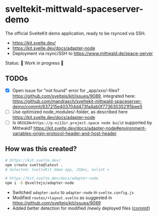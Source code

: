 # sveltekit-mittwald-spaceserver-demo

The official SvelteKit demo application, ready to be rsynced via SSH. 

- https://kit.svelte.dev/
- https://kit.svelte.dev/docs/adapter-node
- Deployment via rsync/SSH to https://www.mittwald.de/space-server

Status: 🚧 Work in progress 🚧

## TODOs

- [x] Open issue for "not found" error for _app/xxx/-files? https://github.com/sveltejs/kit/issues/9089, integrated here: https://github.com/mandrasch/sveltekit-mittwald-spaceserver-demo/commit/637215e403704d473fa4ab0f7736303521f5bee5
- [ ] Use optimized node_modules/-folder, as described here https://kit.svelte.dev/docs/adapter-node
- [ ] Is `ORIGIN=https://p-ni13ir.project.space node build` supported by Mittwald? https://kit.svelte.dev/docs/adapter-node#environment-variables-origin-protocol-header-and-host-header

## How was this created?

```bash
# https://kit.svelte.dev/
npm create svelte@latest .    
# Selected: SvelteKit demo app, JSDoc, eslint + 

# https://kit.svelte.dev/docs/adapter-node
npm i -D @sveltejs/adapter-node
```

- Switched `adapter-auto` to `adapter-node` in `svelte.config.js`
- Modified `routes/+layout.svelte` as suggested in https://github.com/sveltejs/kit/issues/9089
- Added better detection for modified /newly deployed files ([commit](https://github.com/mandrasch/sveltekit-mittwald-spaceserver-demo/commit/637215e403704d473fa4ab0f7736303521f5bee5))